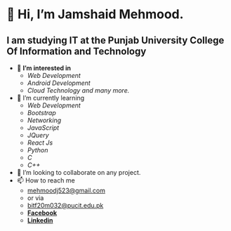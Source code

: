 # 👋 Hi, I’m <b>Jamshaid Mehmood.</b>
## I am studying IT at the Punjab University College Of Information and Technology

- 👀 <b> I’m interested in </b>
   - <i>Web Development</i>
   - <i>Android Development</i>
   - <i>Cloud Technology and many more.</i>
- 🌱 I’m currently learning 
   - <i>Web Development </i>
   - <i>Bootstrap</i>
   - <i>Networking </i>
   - <i>JavaScript</i>
   - <i>JQuery</i>
   - <i>React Js</i>
   - <i>Python</i>
   - <i>C</i>
   - <i>C++</i>
- 💞️ I’m looking to collaborate on any project. 
- 📫 How to reach me 
  - <b></b> mehmoodj523@gmail.com 
  - or via 
  - <b></b> bitf20m032@pucit.edu.pk
  - <b><a href= "https://www.facebook.com/jamshaid.mehmood.102">Facebook</a></b> 
  - <b><a href= "https://www.linkedin.com/in/jamshaid-mehmood-05b88720a/">Linkedin</a></b>
  

<!---
samiullahsaleem/samiullahsaleem is a ✨ special ✨ repository because its `README.md` (this file) appears on your GitHub profile.
You can click the Preview link to take a look at your changes.
--->
